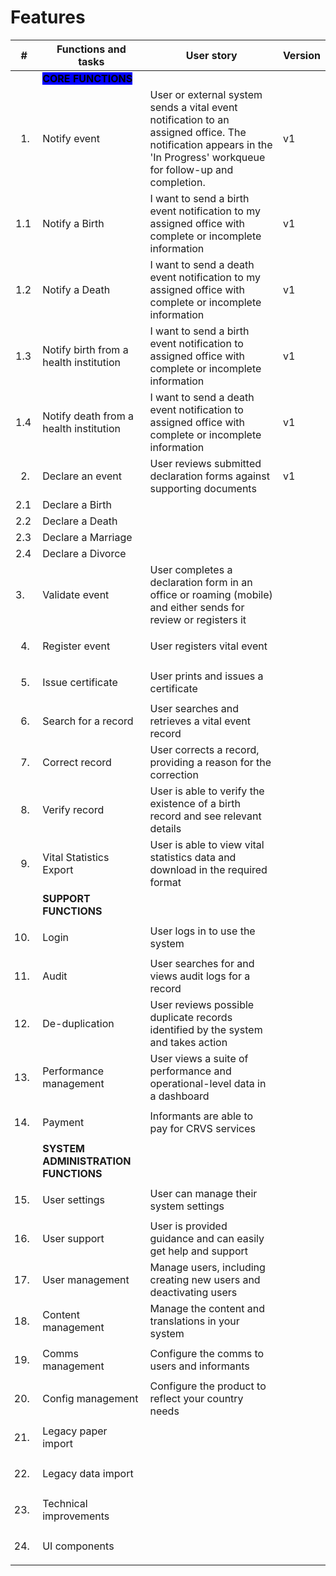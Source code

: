 # Features

| #                             | Functions and tasks                                            | User story                                                                                                                                                            | Version |
| ----------------------------- | -------------------------------------------------------------- | --------------------------------------------------------------------------------------------------------------------------------------------------------------------- | ------- |
|                               | <mark style="background-color:blue;">**CORE FUNCTIONS**</mark> |                                                                                                                                                                       |         |
| <ol><li></li></ol>            | Notify event                                                   | User or external system sends a vital event notification to an assigned office. The notification appears in the 'In Progress' workqueue for follow-up and completion. | v1      |
| 1.1                           | Notify a Birth                                                 | I want to send a birth event notification to my assigned office with complete or incomplete information                                                               | v1      |
| 1.2                           | Notify a Death                                                 | I want to send a death event notification to my assigned office with complete or incomplete information                                                               | v1      |
| 1.3                           | Notify birth from a health institution                         | I want to send a birth event notification to assigned office with complete or incomplete information                                                                  | v1      |
| 1.4                           | Notify death from a health institution                         | I want to send a death event notification to assigned office with complete or incomplete information                                                                  | v1      |
| <ol start="2"><li></li></ol>  | Declare an event                                               | User reviews submitted declaration forms against supporting documents                                                                                                 | v1      |
| 2.1                           | Declare a Birth                                                |                                                                                                                                                                       |         |
| 2.2                           | Declare a Death                                                |                                                                                                                                                                       |         |
| 2.3                           | Declare a Marriage                                             |                                                                                                                                                                       |         |
| 2.4                           | Declare a Divorce                                              |                                                                                                                                                                       |         |
| 3.                            | Validate event                                                 | User completes a declaration form in an office or roaming (mobile) and either sends for review or registers it                                                        |         |
| <ol start="4"><li></li></ol>  | Register event                                                 | User registers vital event                                                                                                                                            |         |
| <ol start="5"><li></li></ol>  | Issue certificate                                              | User prints and issues a certificate                                                                                                                                  |         |
| <ol start="6"><li></li></ol>  | Search for a record                                            | User searches and retrieves a vital event record                                                                                                                      |         |
| <ol start="7"><li></li></ol>  | Correct record                                                 | User corrects a record, providing a reason for the correction                                                                                                         |         |
| <ol start="8"><li></li></ol>  | Verify record                                                  | User is able to verify the existence of a birth record and see relevant details                                                                                       |         |
| <ol start="9"><li></li></ol>  | Vital Statistics Export                                        | User is able to view vital statistics data and download in the required format                                                                                        |         |
|                               | **SUPPORT FUNCTIONS**                                          |                                                                                                                                                                       |         |
| <ol start="10"><li></li></ol> | Login                                                          | User logs in to use the system                                                                                                                                        |         |
| <ol start="11"><li></li></ol> | Audit                                                          | User searches for and views audit logs for a record                                                                                                                   |         |
| <ol start="12"><li></li></ol> | De-duplication                                                 | User reviews possible duplicate records identified by the system and takes action                                                                                     |         |
| <ol start="13"><li></li></ol> | Performance management                                         | User views a suite of performance and operational-level data in a dashboard                                                                                           |         |
| <ol start="14"><li></li></ol> | Payment                                                        | Informants are able to pay for CRVS services                                                                                                                          |         |
|                               | **SYSTEM ADMINISTRATION FUNCTIONS**                            |                                                                                                                                                                       |         |
| <ol start="15"><li></li></ol> | User settings                                                  | User can manage their system settings                                                                                                                                 |         |
| <ol start="16"><li></li></ol> | User support                                                   | User is provided guidance and can easily get help and support                                                                                                         |         |
| <ol start="17"><li></li></ol> | User management                                                | Manage users, including creating new users and deactivating users                                                                                                     |         |
| <ol start="18"><li></li></ol> | Content management                                             | Manage the content and translations in your system                                                                                                                    |         |
| <ol start="19"><li></li></ol> | Comms management                                               | Configure the comms to users and informants                                                                                                                           |         |
| <ol start="20"><li></li></ol> | Config management                                              | Configure the product to reflect your country needs                                                                                                                   |         |
| <ol start="21"><li></li></ol> | Legacy paper import                                            |                                                                                                                                                                       |         |
| <ol start="22"><li></li></ol> | Legacy data import                                             |                                                                                                                                                                       |         |
| <ol start="23"><li></li></ol> | Technical improvements                                         |                                                                                                                                                                       |         |
| <ol start="24"><li></li></ol> | UI components                                                  |                                                                                                                                                                       |         |
